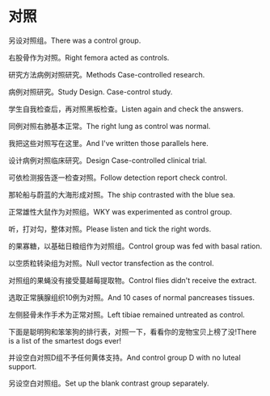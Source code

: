 # 对照

<p><span class="chinese">另设对照组。</span><span class="english">There was a control group.</span></p>

<p><span class="chinese">右股骨作为对照。</span><span class="english">Right femora acted as controls.</span></p>

<p><span class="chinese">研究方法病例对照研究。</span><span class="english">Methods Case-controlled research.</span></p>

<p><span class="chinese">病例对照研究。</span><span class="english">Study Design. Case-control study.</span></p>

<p><span class="chinese">学生自我检查后，再对照黑板检查。</span><span class="english">Listen again and check the answers.</span></p>

<p><span class="chinese">同例对照右肺基本正常。</span><span class="english">The right lung as control was normal.</span></p>

<p><span class="chinese">我把这些对照写在这里。</span><span class="english">And I've written those parallels here.</span></p>

<p><span class="chinese">设计病例对照临床研究。</span><span class="english">Design Case-controlled clinical trial.</span></p>

<p><span class="chinese">可依检测报告逐一检查对照。</span><span class="english">Follow detection report check control.</span></p>

<p><span class="chinese">那轮船与蔚蓝的大海形成对照。</span><span class="english">The ship contrasted with the blue sea.</span></p>

<p><span class="chinese">正常雄性大鼠作为对照组。</span><span class="english">WKY was experimented as control group.</span></p>

<p><span class="chinese">听，打对勾，整体对照。</span><span class="english">Please listen and tick the right words.</span></p>

<p><span class="chinese">的果寡糖，以基础日粮组作为对照组。</span><span class="english">Control group was fed with basal ration.</span></p>

<p><span class="chinese">以空质粒转染组为对照。</span><span class="english">Null vector transfection as the control.</span></p>

<p><span class="chinese">对照组的果蝇没有接受蔓越莓提取物。</span><span class="english">Control flies didn't receive the extract.</span></p>

<p><span class="chinese">选取正常胰腺组织10例为对照。</span><span class="english">And 10 cases of normal pancreases tissues.</span></p>

<p><span class="chinese">左侧胫骨未作手术为正常对照。</span><span class="english">Left tibiae remained untreated as control.</span></p>

<p><span class="chinese">下面是聪明狗和笨笨狗的排行表，对照一下，看看你的宠物宝贝上榜了没!</span><span class="english">There is a list of the smartest dogs ever!</span></p>

<p><span class="chinese">并设空白对照D组不予任何黄体支持。</span><span class="english">And control group D with no luteal support.</span></p>

<p><span class="chinese">另设空白对照组。</span><span class="english">Set up the blank contrast group separately.</span></p>

